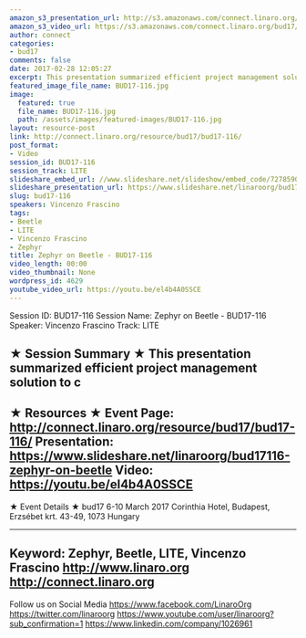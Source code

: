 ```yaml
---
amazon_s3_presentation_url: http://s3.amazonaws.com/connect.linaro.org/bud17/Presentations/BUD17-116-Zephyr-on-Beetle.pdf
amazon_s3_video_url: https://s3.amazonaws.com/connect.linaro.org/bud17/Videos/Monday/BUD17-116%20Zephyr%20on%20Beetle.mp4
author: connect
categories:
- bud17
comments: false
date: 2017-02-28 12:05:27
excerpt: This presentation summarized efficient project management solution to c
featured_image_file_name: BUD17-116.jpg
image:
  featured: true
  file_name: BUD17-116.jpg
  path: /assets/images/featured-images/BUD17-116.jpg
layout: resource-post
link: http://connect.linaro.org/resource/bud17/bud17-116/
post_format:
- Video
session_id: BUD17-116
session_track: LITE
slideshare_embed_url: //www.slideshare.net/slideshow/embed_code/72785902
slideshare_presentation_url: https://www.slideshare.net/linaroorg/bud17116-zephyr-on-beetle
slug: bud17-116
speakers: Vincenzo Frascino
tags:
- Beetle
- LITE
- Vincenzo Frascino
- Zephyr
title: Zephyr on Beetle - BUD17-116
video_length: 00:00
video_thumbnail: None
wordpress_id: 4629
youtube_video_url: https://youtu.be/el4b4A0SSCE
---
```


Session ID: BUD17-116
Session Name: Zephyr on Beetle - BUD17-116
Speaker: Vincenzo Frascino
Track: LITE


★ Session Summary ★
This presentation summarized efficient project management solution to c
---------------------------------------------------
★ Resources ★
Event Page: http://connect.linaro.org/resource/bud17/bud17-116/
Presentation: https://www.slideshare.net/linaroorg/bud17116-zephyr-on-beetle
Video: https://youtu.be/el4b4A0SSCE
---------------------------------------------------

★ Event Details ★
bud17
6-10 March 2017
Corinthia Hotel, Budapest,
Erzsébet krt. 43-49,
1073 Hungary

---------------------------------------------------
Keyword: Zephyr, Beetle, LITE, Vincenzo Frascino
http://www.linaro.org
http://connect.linaro.org
---------------------------------------------------
Follow us on Social Media
https://www.facebook.com/LinaroOrg
https://twitter.com/linaroorg
https://www.youtube.com/user/linaroorg?sub_confirmation=1
https://www.linkedin.com/company/1026961